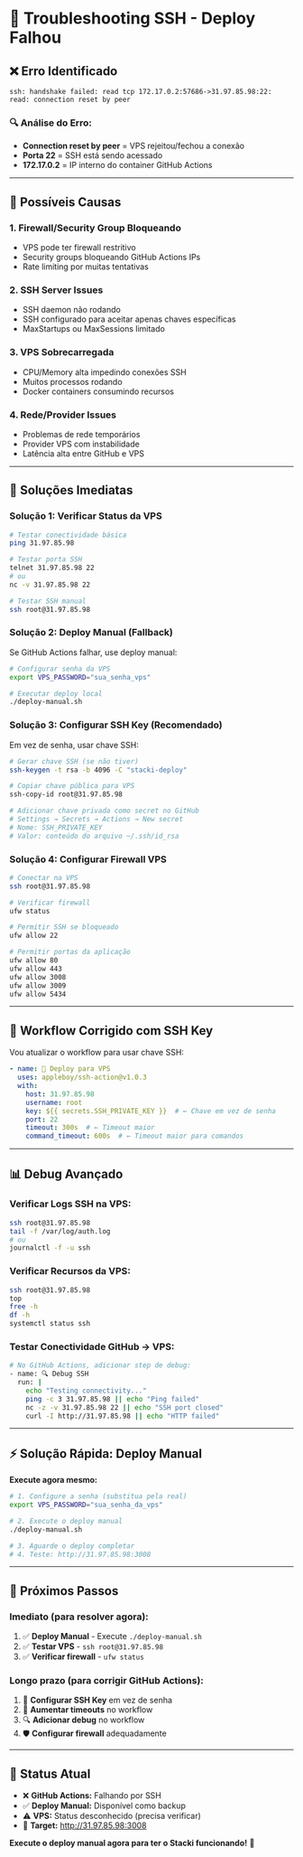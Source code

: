 # 🔧 Troubleshooting SSH - Deploy Falhou

## ❌ Erro Identificado
```
ssh: handshake failed: read tcp 172.17.0.2:57686->31.97.85.98:22: read: connection reset by peer
```

### 🔍 **Análise do Erro:**
- **Connection reset by peer** = VPS rejeitou/fechou a conexão
- **Porta 22** = SSH está sendo acessado
- **172.17.0.2** = IP interno do container GitHub Actions

---

## 🚨 Possíveis Causas

### **1. Firewall/Security Group Bloqueando**
- VPS pode ter firewall restritivo
- Security groups bloqueando GitHub Actions IPs
- Rate limiting por muitas tentativas

### **2. SSH Server Issues**
- SSH daemon não rodando
- SSH configurado para aceitar apenas chaves específicas
- MaxStartups ou MaxSessions limitado

### **3. VPS Sobrecarregada**
- CPU/Memory alta impedindo conexões SSH
- Muitos processos rodando
- Docker containers consumindo recursos

### **4. Rede/Provider Issues**
- Problemas de rede temporários
- Provider VPS com instabilidade
- Latência alta entre GitHub e VPS

---

## 🔧 Soluções Imediatas

### **Solução 1: Verificar Status da VPS**
```bash
# Testar conectividade básica
ping 31.97.85.98

# Testar porta SSH
telnet 31.97.85.98 22
# ou
nc -v 31.97.85.98 22

# Testar SSH manual
ssh root@31.97.85.98
```

### **Solução 2: Deploy Manual (Fallback)**
Se GitHub Actions falhar, use deploy manual:

```bash
# Configurar senha da VPS
export VPS_PASSWORD="sua_senha_vps"

# Executar deploy local
./deploy-manual.sh
```

### **Solução 3: Configurar SSH Key (Recomendado)**
Em vez de senha, usar chave SSH:

```bash
# Gerar chave SSH (se não tiver)
ssh-keygen -t rsa -b 4096 -C "stacki-deploy"

# Copiar chave pública para VPS
ssh-copy-id root@31.97.85.98

# Adicionar chave privada como secret no GitHub
# Settings → Secrets → Actions → New secret
# Nome: SSH_PRIVATE_KEY
# Valor: conteúdo do arquivo ~/.ssh/id_rsa
```

### **Solução 4: Configurar Firewall VPS**
```bash
# Conectar na VPS
ssh root@31.97.85.98

# Verificar firewall
ufw status

# Permitir SSH se bloqueado
ufw allow 22

# Permitir portas da aplicação
ufw allow 80
ufw allow 443
ufw allow 3008
ufw allow 3009
ufw allow 5434
```

---

## 🔄 Workflow Corrigido com SSH Key

Vou atualizar o workflow para usar chave SSH:

```yaml
- name: 🚀 Deploy para VPS
  uses: appleboy/ssh-action@v1.0.3
  with:
    host: 31.97.85.98
    username: root
    key: ${{ secrets.SSH_PRIVATE_KEY }}  # ← Chave em vez de senha
    port: 22
    timeout: 300s  # ← Timeout maior
    command_timeout: 600s  # ← Timeout maior para comandos
```

---

## 📊 Debug Avançado

### **Verificar Logs SSH na VPS:**
```bash
ssh root@31.97.85.98
tail -f /var/log/auth.log
# ou
journalctl -f -u ssh
```

### **Verificar Recursos da VPS:**
```bash
ssh root@31.97.85.98
top
free -h
df -h
systemctl status ssh
```

### **Testar Conectividade GitHub → VPS:**
```bash
# No GitHub Actions, adicionar step de debug:
- name: 🔍 Debug SSH
  run: |
    echo "Testing connectivity..."
    ping -c 3 31.97.85.98 || echo "Ping failed"
    nc -z -v 31.97.85.98 22 || echo "SSH port closed"
    curl -I http://31.97.85.98 || echo "HTTP failed"
```

---

## ⚡ Solução Rápida: Deploy Manual

**Execute agora mesmo:**

```bash
# 1. Configure a senha (substitua pela real)
export VPS_PASSWORD="sua_senha_da_vps"

# 2. Execute o deploy manual
./deploy-manual.sh

# 3. Aguarde o deploy completar
# 4. Teste: http://31.97.85.98:3008
```

---

## 🎯 Próximos Passos

### **Imediato (para resolver agora):**
1. ✅ **Deploy Manual** - Execute `./deploy-manual.sh`
2. ✅ **Testar VPS** - `ssh root@31.97.85.98`
3. ✅ **Verificar firewall** - `ufw status`

### **Longo prazo (para corrigir GitHub Actions):**
1. 🔑 **Configurar SSH Key** em vez de senha
2. 🔧 **Aumentar timeouts** no workflow
3. 🔍 **Adicionar debug** no workflow
4. 🛡️ **Configurar firewall** adequadamente

---

## 📱 Status Atual

- ❌ **GitHub Actions:** Falhando por SSH
- ✅ **Deploy Manual:** Disponível como backup
- ⚠️ **VPS:** Status desconhecido (precisa verificar)
- 🎯 **Target:** http://31.97.85.98:3008

**Execute o deploy manual agora para ter o Stacki funcionando!** 🚀